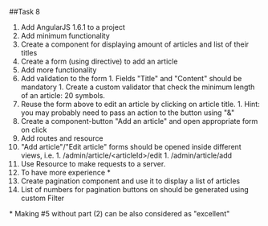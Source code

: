 ﻿##Task 8

1. Add AngularJS 1.6.1 to a project
1. Add minimum functionality
  1. Create a component for displaying amount of articles and list of their titles
  1. Create a form (using directive) to add an article
1. Add more functionality
  1. Add validation to the form
    1. Fields "Title" and "Content" should be mandatory
    1. Create a custom validator that check the minimum length of an article: 20 symbols.
  1. Reuse the form above to edit an article by clicking on article title.
    1. Hint: you may probably need to pass an action to the button using "&"
  1. Create a component-button "Add an article" and open appropriate form on click
1. Add routes and resource
  1. "Add article"/"Edit article" forms should be opened inside different views, i.e.
    1. /admin/article/\<articleId\>/edit
    1. /admin/article/add
  1. Use Resource to make requests to a server.
1. To have more experience *
  1. Create pagination component and use it to display a list of articles
  1. List of numbers for pagination buttons on should be generated using custom Filter

\* Making  #5 without part (2) can be also considered as "excellent"
